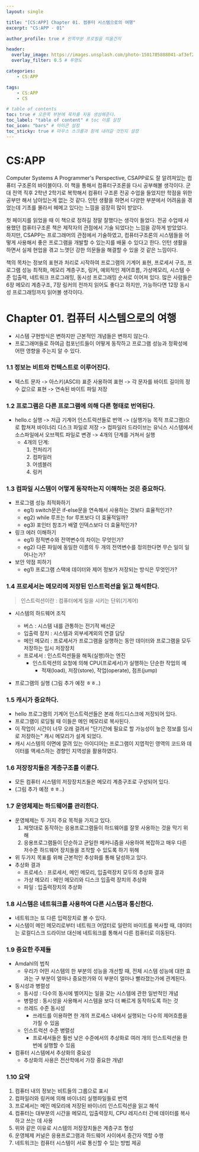```yaml
---
layout: single

title: "[CS:APP] Chapter 01. 컴퓨터 시스템으로의 여행"
excerpt: "CS:APP - 01"

author_profile: true # 왼쪽부분 프로필을 띄울건지

header:
  overlay_image: https://images.unsplash.com/photo-1501785888041-af3ef285b470?ixlib=rb-1.2.1&ixid=eyJhcHBfaWQiOjEyMDd9&auto=format&fit=crop&w=1350&q=80
  overlay_filter: 0.5 # 투명도

categories: 
    - CS:APP

tags: 
    - CS:APP
    - CS

# table of contents
toc: true # 오른쪽 부분에 목차를 자동 생성해준다.
toc_label: "table of content" # toc 이름 설정
toc_icon: "bars" # 아이콘 설정
toc_sticky: true # 마우스 스크롤과 함께 내려갈 것인지 설정
---
```


# CS:APP
Computer Systems A Programmer's Perspective, CSAPP로도 잘 알려져있는 컴퓨터 구조론의 바이블이다. 이 책을 통해서 컴퓨터구조론을 다시 공부해볼 생각이다.
군대 전역 직후 2학년 2학기로 복학해서 컴퓨터 구조론 전공 수업을 들었지만 학점을 위한 공부만 해서 남아있는게 없는 것 같다. 인턴 생활을 하면서 다양한 부분에서 어려움을 겪었는데
기초를 몰라서 헤메고 있다는 느낌을 굉장히 많이 받았다. 

첫 페이지를 읽었을 때 이 책으로 정하길 정말 잘했다는 생각이 들었다. 전공 수업때 사용했던 컴퓨터구조론 책은 제작자의 관점에서 기술 되었다는 느낌을 강하게 받았었다.
하지만, CSAPP는 프로그래머의 관점에서 기술하였고, 컴퓨터구조론의 시스템들을 어떻게 사용해서 좋은 프로그램을 개발할 수 있는지를 배울 수 있다고 한다. 
인턴 생활을 하면서 실제 현업을 겪고 느꼇던 강한 의문들을 해결할 수 있을 것 같은 느낌이다.

책의 목차는 정보의 표현과 처리로 시작하여 프로그램의 기계어 표현, 프로세서 구조, 프로그램 성능 최적화, 메모리 계층구조, 링커, 예외적인 제어흐름, 가상메모리, 시스템 수준 입출력, 네트워크 프로그래밍, 동시성 프로그래밍 
순서로 이어져 있다. 많은 사람들은 6장 메모리 계층구조, 7장 링커의 전까지 읽어도 좋다고 하지만, 가능하다면 12장 동시성 프로그래밍까지 읽어볼 생각이다.

# Chapter 01. 컴퓨터 시스템으로의 여행
- 시스템 구현방식은 변하지만 근본적인 개념들은 변하지 않는다.
- 프로그래머들로 하여금 컴포넌트들이 어떻게 동작하고 프로그램 성능과 정확성에 어떤 영향을 주는지 알 수 있다.

### 1.1 정보는 비트와 컨텍스트로 이루어진다.
- 텍스트 문자 -> 아스키(ASCII) 표준 사용하여 표현 -> 각 문자를 바이트 길이의 정수 값으로 표현 -> 연속된 바이트 파일 저장 

### 1.2 프로그램은 다른 프로그램에 의해 다른 형태로 번역된다.
- hello.c 실행 -> 저급 기계어 인스트럭션들로 번역 -> (실행가능 목적 프로그램)으로 합쳐져 바이너리 디스크 파일로 저장 
  -> 컴파일러 드라이브는 유닉스 시스템에서 소스파일에서 오브젝트 파일로 변경 -> 4개의 단계를 거쳐서 실행
    - 4개의 단계:
        1. 전처리기
        2. 컴파일러
        3. 어셈블러
        4. 링커 
    
### 1.3 컴파일 시스템이 어떻게 동작하는지 이해하는 것은 중요하다.
- 프로그램 성능 최적화하기
    - eg1) switch문은 if-else문을 연속해서 사용하는 것보다 효율적인가?
    - eg2) while 루프는 for 루프보다 더 효율적일까?
    - eg3) 포인터 참조가 배열 인덱스보다 더 효율적인가?
- 링크 에러 이해하기
    - eg1) 정적변수와 전역변수의 차이는 무엇인가?
    - eg2) 다른 파일에 동일한 이름의 두 개의 전역변수를 정의한다면 무슨 일이 일어나는가?
- 보안 약점 피하기
    - eg1) 프로그램 스택에 데이터와 제어 정보가 저장되는 방식은 무엇인가? 
    
### 1.4 프로세서는 메모리에 저장된 인스트럭션을 읽고 해석한다.
> 인스트럭션이란 : 컴퓨터에게 일을 시키는 단위(기계어)

- 시스템의 하드웨어 조직
    - 버스 : 시스템 내를 관통하는 전기적 배선군
    - 입출력 장치 : 시스템과 외부세계외의 연결 담당
    - 메인 메모리 : 프로세서가 프로그램을 실행하는 동안 데이터와 프로그램을 모두 저장하는 임시 저장장치
    - 프로세서 : 인스트럭션들을 해독(실행)하는 엔진
        - 인스트럭션의 요청에 의해 CPU(프로세서)가 실행하는 단순한 작업의 예
            - 적재(load), 저장(store), 작업(operate), 점프(jump)
    
- 프로그램의 실행
  (그림 추가 예정 ㅎㅎ..)
   

### 1.5 캐시가 중요하다.
- hello 프로그램의 기계어 인스트럭션들은 본래 하드디스크에 저장되어 있다.
- 프로그램이 로딩될 때 이들은 메인 메모리로 복사된다.
- 이 작업이 시간이 너무 오래 걸려서 "단기간에 필요로 할 가능성이 높은 정보를 임시로 저장하는" 캐시 메모리가 설계 되었다.
- 캐시 시스템의 이면에 깔려 있는 아이디어는 프로그램이 지엽적인 영역의 코드와 데이터를 액세스하는 경향인 지역성을 활용하였다. 

### 1.6 저장장치들은 계층구조를 이룬다.
- 모든 컴퓨터 시스템의 저장장치즈들은 메모리 계층구조로 구성되어 있다.
- (그림 추가 예정 ㅎㅎ..)

### 1.7 운영체제는 하드웨어를 관리한다.
- 운영체제는 두 가지 주요 목적을 가지고 있다.
    1. 제멋대로 동작하는 응용프로그램들이 하드웨어를 잘못 사용하는 것을 막기 위해
    2. 응용프로그램들이 단순하고 균일한 메커니즘을 사용하여 복잡하고 매우 다른 저수준 하드웨어 장치들을 조작할 수 있도록 하기 위해 
- 위 두가지 목표를 위해 근본적인 추상화를 통해 달성하고 있다.
- 추상화 결과
    - 프로세스 : 프로세서, 메인 메모리, 입출력장치 모두의 추상화 결과
    - 가상 메모리 : 메인 메모리와 디스크 입출력 장치의 추상화
    - 파일 : 입출력장치의 추상화

### 1.8 시스템은 네트워크를 사용하여 다른 시스템과 통신한다.
- 네트워크는 또 다른 입력장치로 볼 수 있다.
- 시스템이 메인 메모리로부터 네트워크 어댑터로 일련의 바이트를 복사할 때, 데이터는 로컬디스크 드라이브 대신에 네트워크를 통해서 다른 컴퓨터로 이동된다.

### 1.9 중요한 주제들
- Amdahl의 법칙
    - 우리가 어떤 시스템의 한 부분의 성능을 개선할 때, 전체 시스템 성능에 대한 효과는 구 부분이 얼마나 중요한가와 이 부분이 얼마나 빨라졌는가에 관계된다.
- 동시성과 병렬성
    - 동시성 : 다수의 동시에 벌어지는 일을 갖는 시스템에 관한 일반적인 개념
    - 병렬성 : 동시성을 사용해서 시스템을 보다 더 빠르게 동작하도록 하는 것
    - 쓰레드 수준 동시성 
        - 쓰레드를 이용하면 한 개의 프로세스 내에서 실행되는 다수의 제어흐름을 가질 수 있음
    - 인스트럭션 수준 병렬성
        - 프로세서들은 훨씬 낮은 수준에서의 추상화로 여러 개의 인스트럭션을 한 번에 실행할 수 있음
- 컴퓨터 시스템에서 추상화의 중요성
    - 추상화의 사용은 전산학에서 가장 중요한 개념!
    
### 1.10 요약
1. 컴퓨터 내의 정보는 비트들의 그룹으로 표시
2. 컴파일러와 링커에 의해 바이너리 실행파일들로 번역
3. 프로세서는 메인 메모리에 저장된 바이너리 인스트럭션을 읽고 해석
4. 컴퓨터는 대부분의 시간을 메모리, 입출력장치, CPU 레지스터 간에 데이터를 복사하고 쓰는 데 사용
5. 위와 같은 이유로 시스템의 저장장치들은 계층구조 형성
6. 운영체제 커널은 응용프로그램과 하드웨어 사이에서 중간자 역할 수행
7. 네트워크는 컴퓨터 시스템이 서로 통신할 수 있는 방법 제공


  
